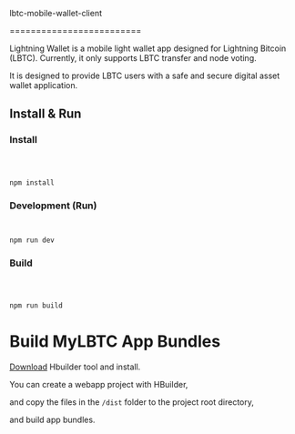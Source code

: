lbtc-mobile-wallet-client



=========================




Lightning Wallet is a mobile light wallet app designed for Lightning Bitcoin (LBTC). Currently, it only supports LBTC transfer and node voting. 



It is designed to provide LBTC users with a safe and secure digital asset wallet application.



## Install & Run




### Install



```shell



npm install
```



### Development (Run)



```shell


npm run dev
```




### Build




```shell



npm run build
```




Build MyLBTC App Bundles
========================




[Download](http://www.dcloud.io/) Hbuilder tool and install.



You can create a webapp project with HBuilder, 


and copy the files in the `/dist` folder to the project root directory, 


and build app bundles.

